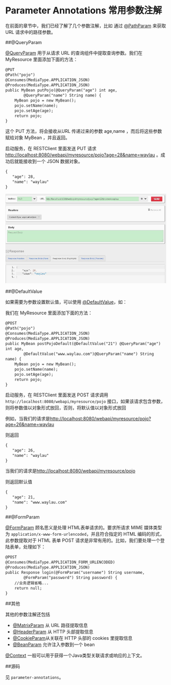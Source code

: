 Parameter Annotations 常用参数注解
==========

在前面的章节中，我们已经了解了几个参数注解，比如 通过 [@PathParam](http://jax-rs-spec.java.net/nonav/$%7Bjaxrs.api.version%7D/apidocs/javax/ws/rs/PathParam.html) 来获取 URL 请求中的路径参数。

##@QueryParam

[@QueryParam](http://jax-rs-spec.java.net/nonav/2.0/apidocs/javax/ws/rs/QueryParam.html) 用于从请求 URL 的查询组件中提取查询参数。我们在 MyResource 里面添加下面的方法：

    @PUT
    @Path("pojo")
    @Consumes(MediaType.APPLICATION_JSON)  
    @Produces(MediaType.APPLICATION_JSON)
    public MyBean putPojo(@QueryParam("age") int age, 
    		@QueryParam("name") String name) {
    	MyBean pojo = new MyBean();
    	pojo.setName(name);
    	pojo.setAge(age);
        return pojo;
	}

这个 PUT 方法，将会接收从URL 传递过来的参数 age,name ，而后将这些参数赋给对象 MyBean ，并且返回。

启动服务，在 RESTClient 里面发送 PUT 请求 <http://localhost:8080/webapi/myresource/pojo?age=28&name=waylau> 。成功后就能接收到一个 JSON 数据对象。

    {
       "age": 28,
       "name": "waylau"
    }

![](../images/parameter-annotations-01.jpg)

##@DefaultValue

如果需要为参数设置默认值，可以使用 [@DefaultValue](http://jax-rs-spec.java.net/nonav/2.0/apidocs/javax/ws/rs/DefaultValue.html)，如：

我们在 MyResource 里面添加下面的方法：

    @POST
    @Path("pojo")
    @Consumes(MediaType.APPLICATION_JSON)  
    @Produces(MediaType.APPLICATION_JSON)
    public MyBean postPojoDefault(@DefaultValue("21") @QueryParam("age") int age, 
    		@DefaultValue("www.waylau.com")@QueryParam("name") String name) {
    	MyBean pojo = new MyBean();
    	pojo.setName(name);
    	pojo.setAge(age);
        return pojo;
    }

启动服务，在 RESTClient 里面发送 POST 请求调用 `http://localhost:8080/webapi/myresource/pojo` 接口，如果该请求包含参数，则将参数值以对象形式放回，否则，将默认值以对象形式放回

例如，当我们的请求是<http://localhost:8080/webapi/myresource/pojo?age=26&name=waylau>

则返回

    {
       "age": 26,
       "name": "waylau"
    }

当我们的请求是<http://localhost:8080/webapi/myresource/pojo>

则返回默认值

    {
       "age": 21,
       "name": "www.waylau.com"
    }

##@FormParam

[@FormParam](http://jax-rs-spec.java.net/nonav/2.0/apidocs/javax/ws/rs/FormParam.html) 顾名思义是处理 HTML表单请求的。要求所请求 MIME 媒体类型为 `application/x-www-form-urlencoded`，并且符合指定的 HTML 编码的形式，此参数提取对于 HTML 表单 POST 请求是非常有用的。比如，我们要处理一个登陆表单，处理如下：

	@POST
	@Consumes(MediaType.APPLICATION_FORM_URLENCODED)
	@Produces(MediaType.APPLICATION_JSON)
	public Response login(@FormParam("username") String username,
			@FormParam("password") String password) {
		//业务逻辑省略...
		return null;
	}

##其他

其他的参数注解还包括 

* [@MatrixParam](http://jax-rs-spec.java.net/nonav/2.0/apidocs/javax/ws/rs/MatrixParam.html) 从 URL 路径提取信息
* [@HeaderParam](http://jax-rs-spec.java.net/nonav/2.0/apidocs/javax/ws/rs/HeaderParam.html) 从 HTTP 头部提取信息
* [@CookieParam](http://jax-rs-spec.java.net/nonav/2.0/apidocs/javax/ws/rs/CookieParam.html)从关联在 HTTP 头部的 cookies 里提取信息
* [@BeanParam](http://jax-rs-spec.java.net/nonav/2.0/apidocs/javax/ws/rs/BeanParam.html) 允许注入参数到一个 bean 

[@Context](http://jax-rs-spec.java.net/nonav/2.0/apidocs/javax/ws/rs/core/Context.html) 一般可以用于获得一个Java类型关联请求或响应的上下文。

##源码

见 `parameter-annotations`。